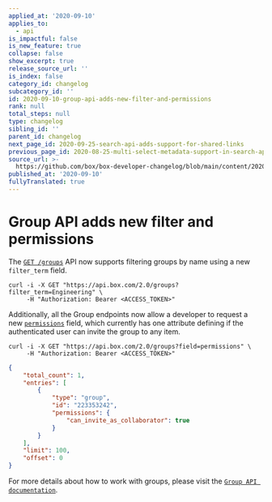 ```yaml
---
applied_at: '2020-09-10'
applies_to:
  - api
is_impactful: false
is_new_feature: true
collapse: false
show_excerpt: true
release_source_url: ''
is_index: false
category_id: changelog
subcategory_id: ''
id: 2020-09-10-group-api-adds-new-filter-and-permissions
rank: null
total_steps: null
type: changelog
sibling_id: ''
parent_id: changelog
next_page_id: 2020-09-25-search-api-adds-support-for-shared-links
previous_page_id: 2020-08-25-multi-select-metadata-support-in-search-api
source_url: >-
  https://github.com/box/box-developer-changelog/blob/main/content/2020/09-10-group-api-adds-new-filter-and-permissions.md
published_at: '2020-09-10'
fullyTranslated: true
---
```

# Group API adds new filter and permissions

The [`GET /groups`](e://get_groups) API now supports
filtering groups by name using a new `filter_term` field.

```curl
curl -i -X GET "https://api.box.com/2.0/groups?filter_term=Engineering" \
     -H "Authorization: Bearer <ACCESS_TOKEN>"
```

Additionally, all the Group endpoints now allow a developer to request
a new
[`permissions`](r://group--full/#param-permissions)
field, which currently has one attribute defining
if the authenticated user can invite the group to any item.

```curl
curl -i -X GET "https://api.box.com/2.0/groups?field=permissions" \
     -H "Authorization: Bearer <ACCESS_TOKEN>"
```

```json
{
    "total_count": 1,
    "entries": [
        {
            "type": "group",
            "id": "223353242",
            "permissions": {
                "can_invite_as_collaborator": true
            }
        }
    ],
    "limit": 100,
    "offset": 0
}
```

For more details about how to work with groups, please visit the
[`Group API documentation`](e://get_groups).
